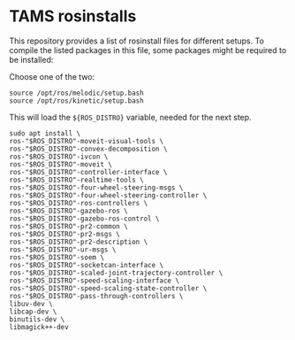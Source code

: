 # TAMS rosinstalls

This repository provides a list of rosinstall files for different setups.
To compile the listed packages in this file, some packages might be required to be installed:

Choose one of the two:
```
source /opt/ros/melodic/setup.bash
source /opt/ros/kinetic/setup.bash
```

This will load the `${ROS_DISTRO}` variable, needed for the next step.

```
sudo apt install \
ros-"$ROS_DISTRO"-moveit-visual-tools \
ros-"$ROS_DISTRO"-convex-decomposition \
ros-"$ROS_DISTRO"-ivcon \
ros-"$ROS_DISTRO"-moveit \
ros-"$ROS_DISTRO"-controller-interface \
ros-"$ROS_DISTRO"-realtime-tools \
ros-"$ROS_DISTRO"-four-wheel-steering-msgs \
ros-"$ROS_DISTRO"-four-wheel-steering-controller \
ros-"$ROS_DISTRO"-ros-controllers \
ros-"$ROS_DISTRO"-gazebo-ros \
ros-"$ROS_DISTRO"-gazebo-ros-control \
ros-"$ROS_DISTRO"-pr2-common \
ros-"$ROS_DISTRO"-pr2-msgs \
ros-"$ROS_DISTRO"-pr2-description \
ros-"$ROS_DISTRO"-ur-msgs \
ros-"$ROS_DISTRO"-soem \
ros-"$ROS_DISTRO"-socketcan-interface \
ros-"$ROS_DISTRO"-scaled-joint-trajectory-controller \
ros-"$ROS_DISTRO"-speed-scaling-interface \
ros-"$ROS_DISTRO"-speed-scaling-state-controller \
ros-"$ROS_DISTRO"-pass-through-controllers \
libuv-dev \
libcap-dev \
binutils-dev \
libmagick++-dev
```
